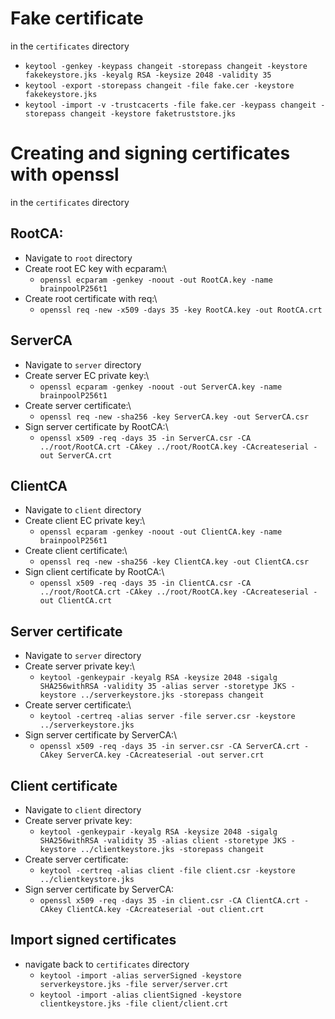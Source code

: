 # Fake certificate

in the `certificates` directory

  + `keytool -genkey -keypass changeit -storepass changeit -keystore fakekeystore.jks -keyalg RSA -keysize 2048 -validity 35`
  + `keytool -export -storepass changeit -file fake.cer -keystore fakekeystore.jks`
  + `keytool -import -v -trustcacerts -file fake.cer -keypass changeit -storepass changeit -keystore faketruststore.jks`

# Creating and signing certificates with openssl

in the `certificates` directory

## RootCA:
+ Navigate to `root` directory
+ Create root EC key with ecparam:\
   + `openssl ecparam -genkey -noout -out RootCA.key -name brainpoolP256t1`
+ Create root certificate with req:\
   + `openssl req -new -x509 -days 35 -key RootCA.key -out RootCA.crt`

## ServerCA
+ Navigate to `server` directory
+ Create server EC private key:\
   + `openssl ecparam -genkey -noout -out ServerCA.key -name brainpoolP256t1`
+ Create server certificate:\
   + `openssl req -new -sha256 -key ServerCA.key -out ServerCA.csr`
+ Sign server certificate by RootCA:\
   + `openssl x509 -req -days 35 -in ServerCA.csr -CA ../root/RootCA.crt -CAkey ../root/RootCA.key -CAcreateserial -out ServerCA.crt`

## ClientCA
+ Navigate to `client` directory
+ Create client EC private key:\
   + `openssl ecparam -genkey -noout -out ClientCA.key -name brainpoolP256t1`
+ Create client certificate:\
   + `openssl req -new -sha256 -key ClientCA.key -out ClientCA.csr`
+ Sign client certificate by RootCA:\
   + `openssl x509 -req -days 35 -in ClientCA.csr -CA ../root/RootCA.crt -CAkey ../root/RootCA.key -CAcreateserial -out ClientCA.crt`

## Server certificate
+ Navigate to `server` directory
+ Create server private key:\
   + `keytool -genkeypair -keyalg RSA -keysize 2048 -sigalg SHA256withRSA -validity 35 -alias server -storetype JKS -keystore ../serverkeystore.jks -storepass changeit`
+ Create server certificate:\
   + `keytool -certreq -alias server -file server.csr -keystore ../serverkeystore.jks`
+ Sign server certificate by ServerCA:\
   + `openssl x509 -req -days 35 -in server.csr -CA ServerCA.crt -CAkey ServerCA.key -CAcreateserial -out server.crt`

## Client certificate
+ Navigate to `client` directory
+ Create server private key:
   + `keytool -genkeypair -keyalg RSA -keysize 2048 -sigalg SHA256withRSA -validity 35 -alias client -storetype JKS -keystore ../clientkeystore.jks -storepass changeit`
+ Create server certificate:
   + `keytool -certreq -alias client -file client.csr -keystore ../clientkeystore.jks`
+ Sign server certificate by ServerCA:
   + `openssl x509 -req -days 35 -in client.csr -CA ClientCA.crt -CAkey ClientCA.key -CAcreateserial -out client.crt`

## Import signed certificates
+ navigate back to `certificates` directory
  + `keytool -import -alias serverSigned -keystore serverkeystore.jks -file server/server.crt`
  + `keytool -import -alias clientSigned -keystore clientkeystore.jks -file client/client.crt`